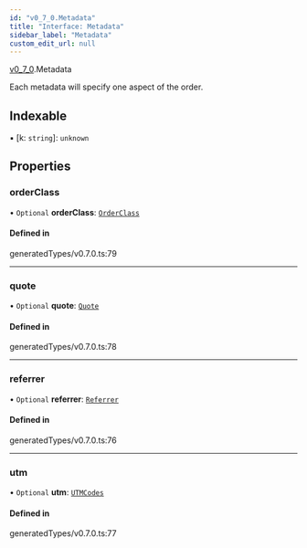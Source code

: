 ```yaml
---
id: "v0_7_0.Metadata"
title: "Interface: Metadata"
sidebar_label: "Metadata"
custom_edit_url: null
---
```


[v0\_7\_0](../namespaces/v0_7_0.md).Metadata

Each metadata will specify one aspect of the order.

## Indexable

▪ [k: `string`]: `unknown`

## Properties

### orderClass

• `Optional` **orderClass**: [`OrderClass`](v0_7_0.OrderClass.md)

#### Defined in

generatedTypes/v0.7.0.ts:79

___

### quote

• `Optional` **quote**: [`Quote`](v0_7_0.Quote.md)

#### Defined in

generatedTypes/v0.7.0.ts:78

___

### referrer

• `Optional` **referrer**: [`Referrer`](v0_7_0.Referrer.md)

#### Defined in

generatedTypes/v0.7.0.ts:76

___

### utm

• `Optional` **utm**: [`UTMCodes`](v0_7_0.UTMCodes.md)

#### Defined in

generatedTypes/v0.7.0.ts:77
